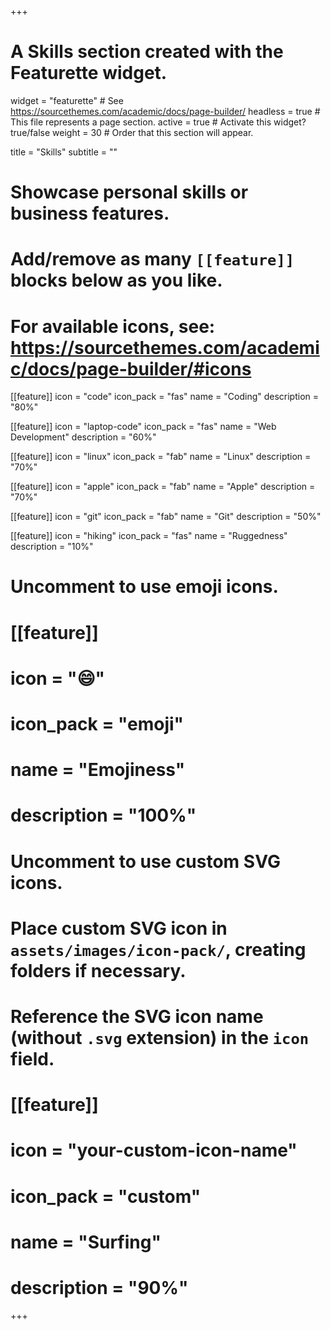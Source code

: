 +++
# A Skills section created with the Featurette widget.
widget = "featurette"  # See https://sourcethemes.com/academic/docs/page-builder/
headless = true  # This file represents a page section.
active = true  # Activate this widget? true/false
weight = 30  # Order that this section will appear.

title = "Skills"
subtitle = ""

# Showcase personal skills or business features.
#
# Add/remove as many `[[feature]]` blocks below as you like.
#
# For available icons, see: https://sourcethemes.com/academic/docs/page-builder/#icons

[[feature]]
  icon = "code"
  icon_pack = "fas"
  name = "Coding"
  description = "80%"

[[feature]]
  icon = "laptop-code"
  icon_pack = "fas"
  name = "Web Development"
  description = "60%"  

[[feature]]
  icon = "linux"
  icon_pack = "fab"
  name = "Linux"
  description = "70%"

[[feature]]
    icon = "apple"
    icon_pack = "fab"
    name = "Apple"
    description = "70%"

[[feature]]
    icon = "git"
    icon_pack = "fab"
    name = "Git"
    description = "50%"

[[feature]]
    icon = "hiking"
    icon_pack = "fas"
    name = "Ruggedness"
    description = "10%"

# Uncomment to use emoji icons.
# [[feature]]
#  icon = ":smile:"
#  icon_pack = "emoji"
#  name = "Emojiness"
#  description = "100%"  

# Uncomment to use custom SVG icons.
# Place custom SVG icon in `assets/images/icon-pack/`, creating folders if necessary.
# Reference the SVG icon name (without `.svg` extension) in the `icon` field.
# [[feature]]
#  icon = "your-custom-icon-name"
#  icon_pack = "custom"
#  name = "Surfing"
#  description = "90%"

+++
